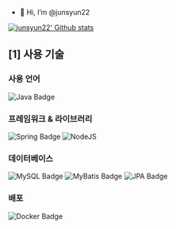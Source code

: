- 👋 Hi, I’m @junsyun22

[![junsyun22' Github stats](https://github-readme-stats.vercel.app/api?username=junsyun22)](https://github.com/anuraghazra/github-readme-stats)<!---
junsyun22/junsyun22 is a ✨ special ✨ repository because its `README.md` (this file) appears on your GitHub profile.
You can click the Preview link to take a look at your changes.
--->

<!--목차-->

## [1] 사용 기술

### 사용 언어
![Java Badge](https://img.shields.io/badge/Java%2017-%23ED8B00.svg?style=for-the-badge&logo=openjdk&logoColor=fff)

### 프레임워크 & 라이브러리
![Spring Badge](https://img.shields.io/badge/Spring%20Boot%203.2.8-6DB33F?style=for-the-badge&logo=springBoot&logoColor=fff)
![NodeJS](https://img.shields.io/badge/node.js-6DA55F?style=for-the-badge&logo=node.js&logoColor=white)

### 데이터베이스
![MySQL Badge](https://img.shields.io/badge/mysql%208.0.37-4479A1?style=for-the-badge&logo=mysql&logoColor=white)
![MyBatis Badge](https://img.shields.io/badge/mybatis%20-000000?style=for-the-badge&logoColor=white)
![JPA Badge](https://img.shields.io/badge/jpa%20-59666C?style=for-the-badge&logo=hibernate&logoColor=white)

### 배포
![Docker Badge](https://img.shields.io/badge/docker%2024.0.0-2496ED?style=for-the-badge&logo=docker&logoColor=white)


